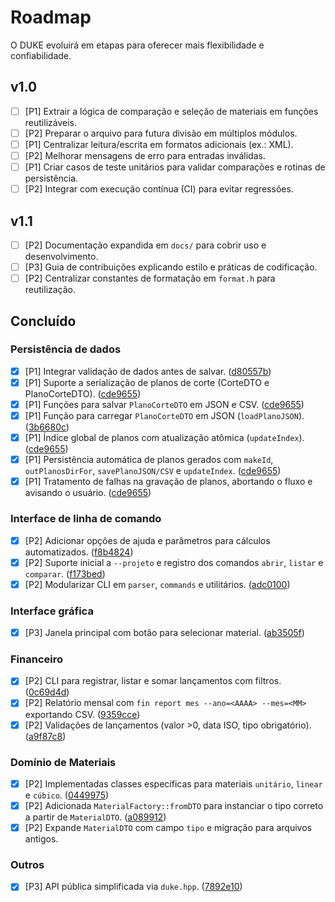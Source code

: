 # Roadmap

O DUKE evoluirá em etapas para oferecer mais flexibilidade e confiabilidade.

## v1.0

- [ ] [P1] Extrair a lógica de comparação e seleção de materiais em funções reutilizáveis.
- [ ] [P2] Preparar o arquivo para futura divisão em múltiplos módulos.
- [ ] [P1] Centralizar leitura/escrita em formatos adicionais (ex.: XML).
- [ ] [P2] Melhorar mensagens de erro para entradas inválidas.
- [ ] [P1] Criar casos de teste unitários para validar comparações e rotinas de persistência.
- [ ] [P2] Integrar com execução contínua (CI) para evitar regressões.

## v1.1

- [ ] [P2] Documentação expandida em `docs/` para cobrir uso e desenvolvimento.
- [ ] [P3] Guia de contribuições explicando estilo e práticas de codificação.
- [ ] [P2] Centralizar constantes de formatação em `format.h` para reutilização.

## Concluído

### Persistência de dados

- [x] [P1] Integrar validação de dados antes de salvar. ([d80557b](https://github.com/igordosbruto/calculator/commit/d80557b))
- [x] [P1] Suporte a serialização de planos de corte (CorteDTO e PlanoCorteDTO). ([cde9655](https://github.com/igordosbruto/calculator/commit/cde9655))
- [x] [P1] Funções para salvar `PlanoCorteDTO` em JSON e CSV. ([cde9655](https://github.com/igordosbruto/calculator/commit/cde9655))
- [x] [P1] Função para carregar `PlanoCorteDTO` em JSON (`loadPlanoJSON`). ([3b6680c](https://github.com/igordosbruto/calculator/commit/3b6680c))
- [x] [P1] Índice global de planos com atualização atômica (`updateIndex`). ([cde9655](https://github.com/igordosbruto/calculator/commit/cde9655))
- [x] [P1] Persistência automática de planos gerados com `makeId`, `outPlanosDirFor`, `savePlanoJSON/CSV` e `updateIndex`. ([cde9655](https://github.com/igordosbruto/calculator/commit/cde9655))
- [x] [P1] Tratamento de falhas na gravação de planos, abortando o fluxo e avisando o usuário. ([cde9655](https://github.com/igordosbruto/calculator/commit/cde9655))

### Interface de linha de comando

- [x] [P2] Adicionar opções de ajuda e parâmetros para cálculos automatizados. ([f8b4824](https://github.com/igordosbruto/calculator/commit/f8b4824))
- [x] [P2] Suporte inicial a `--projeto` e registro dos comandos `abrir`, `listar` e `comparar`. ([f173bed](https://github.com/igordosbruto/calculator/commit/f173bed))
- [x] [P2] Modularizar CLI em `parser`, `commands` e utilitários. ([adc0100](https://github.com/igordosbruto/calculator/commit/adc0100))

### Interface gráfica

- [x] [P3] Janela principal com botão para selecionar material. ([ab3505f](https://github.com/igordosbruto/calculator/commit/ab3505f))

### Financeiro

- [x] [P2] CLI para registrar, listar e somar lançamentos com filtros. ([0c69d4d](https://github.com/igordosbruto/calculator/commit/0c69d4d))
- [x] [P2] Relatório mensal com `fin report mes --ano=<AAAA> --mes=<MM>` exportando CSV. ([9359cce](https://github.com/igordosbruto/calculator/commit/9359cce))
- [x] [P2] Validações de lançamentos (valor >0, data ISO, tipo obrigatório). ([a9f87c8](https://github.com/igordosbruto/calculator/commit/a9f87c8))

### Domínio de Materiais

- [x] [P2] Implementadas classes específicas para materiais `unitário`, `linear` e `cúbico`. ([0449975](https://github.com/igordosbruto/calculator/commit/0449975))
- [x] [P2] Adicionada `MaterialFactory::fromDTO` para instanciar o tipo correto a partir de `MaterialDTO`. ([a089912](https://github.com/igordosbruto/calculator/commit/a089912))
- [x] [P2] Expande `MaterialDTO` com campo `tipo` e migração para arquivos antigos.

### Outros

- [x] [P3] API pública simplificada via `duke.hpp`. ([7892e10](https://github.com/igordosbruto/calculator/commit/7892e10))


